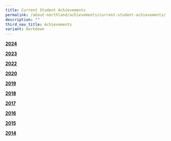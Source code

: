 ```yaml
---
title: Current Student Achievements
permalink: /about-northland/achievements/current-student-achievements/
description: ""
third_nav_title: Achievements
variant: markdown
---
```

<p><strong><a href="/about-northland/achievements/current-student-achievements/2023">2024</a></strong></p>
<p><strong><a href="/about-northland/achievements/current-student-achievements/2023">2023</a></strong></p>
<p><strong><a href="/about-northland/achievements/current-student-achievements/2022">2022</a></strong></p>
<p><strong><a href="/about-northland/achievements/current-student-achievements/2020">2020</a></strong></p>
<p><strong><a href="/about-northland/achievements/current-student-achievements/2019">2019</a></strong></p>
<p><strong><a href="/about-northland/achievements/current-student-achievements/2018">2018</a></strong></p>
<p><strong><a href="/about-northland/achievements/current-student-achievements/2017">2017</a></strong></p>
<p><strong><a href="/about-northland/achievements/current-student-achievements/2016">2016</a></strong></p>
<p><strong><a href="/about-northland/achievements/current-student-achievements/2015">2015</a></strong></p>
<p><strong><a href="/about-northland/achievements/current-student-achievements/2014">2014</a></strong></p>